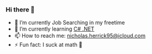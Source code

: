 ### Hi there 👋

- 🔭 I’m currently Job Searching in my freetime
- 🌱 I’m currently learning [C# .NET](https://docs.microsoft.com/en-us/dotnet/csharp/)
- 📫 How to reach me: [nicholas.herrick95@icloud.com](nicholas.herrick95@icloud.com)
- ⚡ Fun fact: I suck at math 👿
